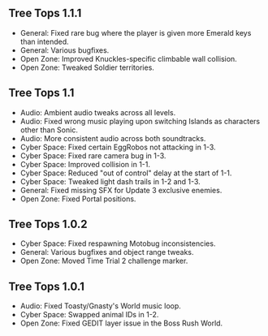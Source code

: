 ## Tree Tops 1.1.1
- General: Fixed rare bug where the player is given more Emerald keys than intended.
- General: Various bugfixes.
- Open Zone: Improved Knuckles-specific climbable wall collision.
- Open Zone: Tweaked Soldier territories.

## Tree Tops 1.1
- Audio: Ambient audio tweaks across all levels.
- Audio: Fixed wrong music playing upon switching Islands as characters other than Sonic.
- Audio: More consistent audio across both soundtracks.
- Cyber Space: Fixed certain EggRobos not attacking in 1-3.
- Cyber Space: Fixed rare camera bug in 1-3.
- Cyber Space: Improved collision in 1-1.
- Cyber Space: Reduced "out of control" delay at the start of 1-1.
- Cyber Space: Tweaked light dash trails in 1-2 and 1-3.
- General: Fixed missing SFX for Update 3 exclusive enemies.
- Open Zone: Fixed Portal positions.

## Tree Tops 1.0.2
- Cyber Space: Fixed respawning Motobug inconsistencies.
- General: Various bugfixes and object range tweaks.
- Open Zone: Moved Time Trial 2 challenge marker.

## Tree Tops 1.0.1
- Audio: Fixed Toasty/Gnasty's World music loop.
- Cyber Space: Swapped animal IDs in 1-2.
- Open Zone: Fixed GEDIT layer issue in the Boss Rush World.